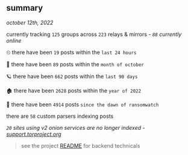 
## summary
_october 12th, 2022_

currently tracking `125` groups across `223` relays & mirrors - _`88` currently online_

⏲ there have been `19` posts within the `last 24 hours`

🦈 there have been `89` posts within the `month of october`

🪐 there have been `662` posts within the `last 90 days`

🏚 there have been `2628` posts within the `year of 2022`

🦕 there have been `4914` posts `since the dawn of ransomwatch`

there are `58` custom parsers indexing posts

_`20` sites using v2 onion services are no longer indexed - [support.torproject.org](https://support.torproject.org/onionservices/v2-deprecation/)_

> see the project [README](https://github.com/joshhighet/ransomwatch#ransomwatch--) for backend technicals
